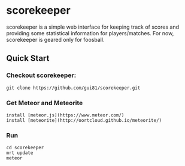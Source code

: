 # scorekeeper

scorekeeper is a simple web interface for keeping track of scores and providing
some statistical information for players/matches.  For now, scorekeeper is
geared only for foosball.

## Quick Start

### Checkout scorekeeper:
    git clone https://github.com/gui81/scorekeeper.git

### Get Meteor and Meteorite
    install [meteor.js](https://www.meteor.com/)
    install [meteorite](http://oortcloud.github.io/meteorite/)

### Run
    cd scorekeeper
    mrt update
    meteor
